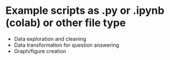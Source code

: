 # Example scripts as .py or .ipynb (colab) or other file type

- Data exploration and cleaning
- Data transformation for question answering
- Graph/figure creation

